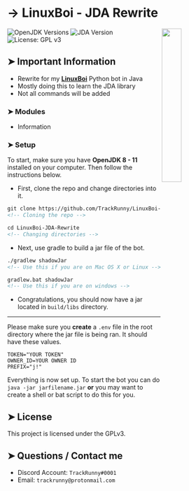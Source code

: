 <!-- MAIN TITLE -->
# → LinuxBoi - JDA Rewrite

<!-- LINUX BOI PICTURE -->
  <img align="right" src="https://i.imgur.com/aiIXeCJ.png" width=30%>

<!-- BADGES -->
  ![OpenJDK Versions](https://img.shields.io/badge/OpenJDK-8%20--%2011-orange?style=flat-square)
  ![JDA Version](https://img.shields.io/badge/JDA-4.1.1.113-orange?style=flat-square)
  ![License: GPL v3](https://img.shields.io/badge/License-GPLv3-blue.svg?style=flat-square)

<!-- KEY INFORMATION HEADER -->
## ➤ Important Information

  * Rewrite for my [**LinuxBoi**](https://github.com/TrackRunny/LinuxBoi) Python bot in Java
  * Mostly doing this to learn the JDA library
  * Not all commands will be added

<!-- MODULES HEADER -->
### ➤ Modules

  * Information

<!-- INSTALLATION HEADER -->
### ➤ Setup
To start, make sure you have **OpenJDK 8 - 11** installed on your computer. Then follow the instructions below.

* First, clone the repo and change directories into it.

```markdown
git clone https://github.com/TrackRunny/LinuxBoi-JDA-Rewrite.git
<!-- Cloning the repo -->

cd LinuxBoi-JDA-Rewrite
<!-- Changing directories -->
```

* Next, use gradle to build a jar file of the bot.

```markdown
./gradlew shadowJar
<!-- Use this if you are on Mac OS X or Linux -->

gradlew.bat shadowJar
<!-- Use this if you are on windows -->
```

* Congratulations, you should now have a jar located in `build/libs` directory.

---

Please make sure you **create** a `.env` file in the root directory where the jar file is being ran. It should have these values.

```
TOKEN="YOUR TOKEN"
OWNER_ID=YOUR OWNER ID
PREFIX="j!"
```

Everything is now set up. To start the bot you can do `java -jar jarfilename.jar` **or** you may want to create a shell or bat script to do this for you.

<!-- LICENSE INFO -->
## ➤ License

  This project is licensed under the GPLv3.

<!-- END OF README -->
## ➤ Questions / Contact me

  * Discord Account: `TrackRunny#0001`
  * Email: `trackrunny@protonmail.com`
